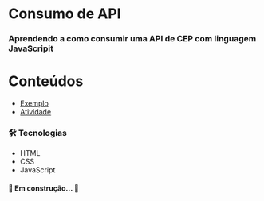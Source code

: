 # Consumo de API
### Aprendendo a como consumir uma API de CEP com linguagem JavaScripit


Conteúdos
==========
<!--ts-->
   * [Exemplo](#tree/main/Exemplo)
   * [Atividade](#Atividade)
<!--te-->

### 🛠 Tecnologias

- HTML
- CSS
- JavaScript

#### 🚧 Em construção... 🚧
